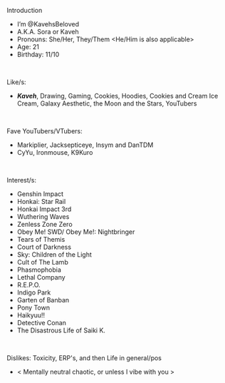 Introduction
- I’m @KavehsBeloved
- A.K.A. Sora or Kaveh
- Pronouns: She/Her, They/Them <He/Him is also applicable>
- Age: 21
- Birthday: 11/10
 <br/>
 
Like/s:
- ***Kaveh***, Drawing, Gaming, Cookies, Hoodies, Cookies and Cream Ice Cream, Galaxy Aesthetic, the Moon and the Stars, YouTubers
<br/>

Fave YouTubers/VTubers:
- Markiplier, Jacksepticeye, Insym and DanTDM
- CyYu, Ironmouse, K9Kuro
<br/>

Interest/s:

-  Genshin Impact
-  Honkai: Star Rail
-  Honkai Impact 3rd 
-  Wuthering Waves 
-  Zenless Zone Zero
-  Obey Me! SWD/ Obey Me!: Nightbringer
-  Tears of Themis
-  Court of Darkness
-  Sky: Children of the Light 
-  Cult of The Lamb
-  Phasmophobia
-  Lethal Company
-  R.E.P.O.
-  Indigo Park
-  Garten of Banban
-  Pony Town
-  Haikyuu!!
-  Detective Conan
-  The Disastrous Life of Saiki K.
<br/>
 
Dislikes: Toxicity, ERP's, and then Life in general/pos
<br/>

- < Mentally neutral chaotic, or unless I vibe with you >

<!---
KavehsBeloved/KavehsBeloved is a ✨ special ✨ repository because its `README.md` (this file) appears on your GitHub profile.
You can click the Preview link to take a look at your changes.
--->
